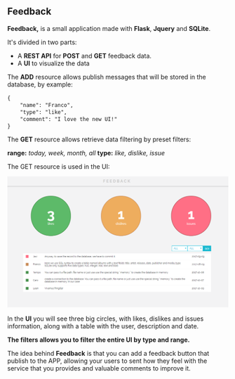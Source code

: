 Feedback
--------

**Feedback,** is a small application made with **Flask**, **Jquery** and **SQLite**.

It's divided in two parts:

 - A **REST API** for **POST** and **GET** feedback data.
 - A **UI** to visualize the data

The **ADD** resource allows publish messages that will be stored in the database, by example:

    {
        "name": "Franco",
        "type": "like",
        "comment": "I love the new UI!"
    }

The **GET** resource allows retrieve data filtering by preset filters:

**range:** *today, week, month, all*
**type:** *like, dislike, issue*

The GET resource is used in the UI:

![UI](https://github.com/cavestri/feedback/blob/master/feedback.png)

In the **UI** you will see three big circles, with likes, dislikes and issues information, along with a table with the user, description and date.

**The filters allows you to filter the entire UI by type and range.**

The idea behind **Feedback** is that you can add a feedback button that publish to the APP, allowing your users to sent how they feel with the service that you provides  and valuable comments to improve it.
